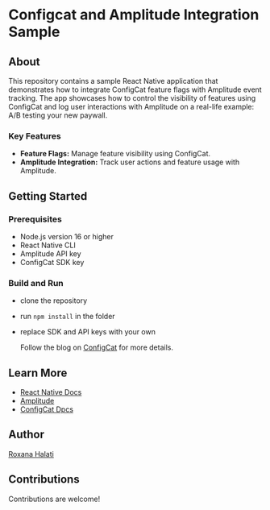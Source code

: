 # Configcat and Amplitude Integration Sample

## About

This repository contains a sample React Native application that demonstrates how to integrate ConfigCat feature flags with Amplitude event tracking. The app showcases how to control the visibility of features using ConfigCat and log user interactions with Amplitude on a real-life example: A/B testing your new paywall.

### Key Features

- **Feature Flags:** Manage feature visibility using ConfigCat.
- **Amplitude Integration:** Track user actions and feature usage with Amplitude.

## Getting Started

### Prerequisites

- Node.js version 16 or higher
- React Native CLI
- Amplitude API key
- ConfigCat SDK key

### Build and Run

- clone the repository
- run `npm install` in the folder
- replace SDK and API keys with your own

  Follow the blog on [ConfigCat](http://localhost:3000/blog/2024/07/03/amplitude/) for more details.

## Learn More

- [React Native Docs](https://reactnative.dev/docs/getting-started)
- [Amplitude](https://amplitude.com/docs)
- [ConfigCat Dpcs](https://configcat.com/docs/integrations/amplitude/#setup)

## Author

[Roxana Halati](https://github.com/roxanahalati)

## Contributions

Contributions are welcome!
  
